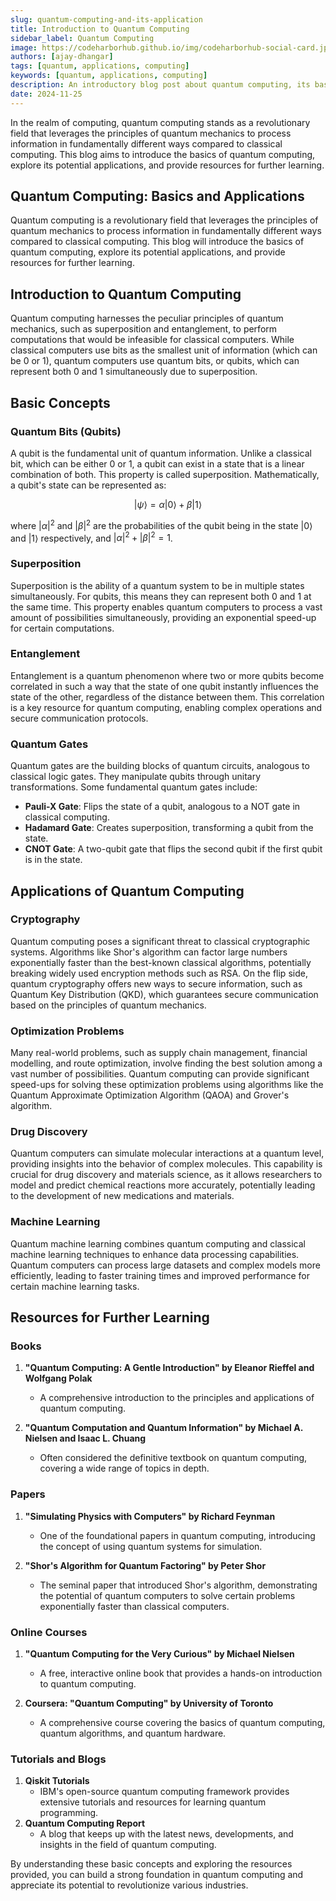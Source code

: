 ```yaml
---
slug: quantum-computing-and-its-application
title: Introduction to Quantum Computing
sidebar_label: Quantum Computing
image: https://codeharborhub.github.io/img/codeharborhub-social-card.jpg
authors: [ajay-dhangar]
tags: [quantum, applications, computing]
keywords: [quantum, applications, computing]
description: An introductory blog post about quantum computing, its basic concepts, and potential applications in various fields.
date: 2024-11-25
---
```


In the realm of computing, quantum computing stands as a revolutionary field that leverages the principles of quantum mechanics to process information in fundamentally different ways compared to classical computing. This blog aims to introduce the basics of quantum computing, explore its potential applications, and provide resources for further learning.

<!-- truncate -->

## Quantum Computing: Basics and Applications

Quantum computing is a revolutionary field that leverages the principles of quantum mechanics to process information in fundamentally different ways compared to classical computing. This blog will introduce the basics of quantum computing, explore its potential applications, and provide resources for further learning.

## Introduction to Quantum Computing

Quantum computing harnesses the peculiar principles of quantum mechanics, such as superposition and entanglement, to perform computations that would be infeasible for classical computers. While classical computers use bits as the smallest unit of information (which can be 0 or 1), quantum computers use quantum bits, or qubits, which can represent both 0 and 1 simultaneously due to superposition.

## Basic Concepts

### Quantum Bits (Qubits)

A qubit is the fundamental unit of quantum information. Unlike a classical bit, which can be either 0 or 1, a qubit can exist in a state that is a linear combination of both. This property is called superposition. Mathematically, a qubit's state can be represented as:

$$ 
|\psi\rangle = \alpha|0\rangle + \beta|1\rangle 
$$

where $|\alpha|^2$ and $|\beta|^2$ are the probabilities of the qubit being in the state $|0\rangle$ and $|1\rangle$ respectively, and $|\alpha|^2 + |\beta|^2 = 1$.

### Superposition

Superposition is the ability of a quantum system to be in multiple states simultaneously. For qubits, this means they can represent both 0 and 1 at the same time. This property enables quantum computers to process a vast amount of possibilities simultaneously, providing an exponential speed-up for certain computations.

### Entanglement

Entanglement is a quantum phenomenon where two or more qubits become correlated in such a way that the state of one qubit instantly influences the state of the other, regardless of the distance between them. This correlation is a key resource for quantum computing, enabling complex operations and secure communication protocols.

### Quantum Gates

Quantum gates are the building blocks of quantum circuits, analogous to classical logic gates. They manipulate qubits through unitary transformations. Some fundamental quantum gates include:

- **Pauli-X Gate**: Flips the state of a qubit, analogous to a NOT gate in classical computing.
- **Hadamard Gate**: Creates superposition, transforming a qubit from the state.
- **CNOT Gate**: A two-qubit gate that flips the second qubit if the first qubit is in the state.

## Applications of Quantum Computing

### Cryptography

Quantum computing poses a significant threat to classical cryptographic systems. Algorithms like Shor's algorithm can factor large numbers exponentially faster than the best-known classical algorithms, potentially breaking widely used encryption methods such as RSA. On the flip side, quantum cryptography offers new ways to secure information, such as Quantum Key Distribution (QKD), which guarantees secure communication based on the principles of quantum mechanics.

### Optimization Problems

Many real-world problems, such as supply chain management, financial modelling, and route optimization, involve finding the best solution among a vast number of possibilities. Quantum computing can provide significant speed-ups for solving these optimization problems using algorithms like the Quantum Approximate Optimization Algorithm (QAOA) and Grover's algorithm.

### Drug Discovery

Quantum computers can simulate molecular interactions at a quantum level, providing insights into the behavior of complex molecules. This capability is crucial for drug discovery and materials science, as it allows researchers to model and predict chemical reactions more accurately, potentially leading to the development of new medications and materials.

### Machine Learning

Quantum machine learning combines quantum computing and classical machine learning techniques to enhance data processing capabilities. Quantum computers can process large datasets and complex models more efficiently, leading to faster training times and improved performance for certain machine learning tasks.

## Resources for Further Learning

### Books

1. **"Quantum Computing: A Gentle Introduction" by Eleanor Rieffel and Wolfgang Polak**

   - A comprehensive introduction to the principles and applications of quantum computing.

2. **"Quantum Computation and Quantum Information" by Michael A. Nielsen and Isaac L. Chuang**
   - Often considered the definitive textbook on quantum computing, covering a wide range of topics in depth.

### Papers

1. **"Simulating Physics with Computers" by Richard Feynman**

   - One of the foundational papers in quantum computing, introducing the concept of using quantum systems for simulation.

2. **"Shor's Algorithm for Quantum Factoring" by Peter Shor**
   - The seminal paper that introduced Shor's algorithm, demonstrating the potential of quantum computers to solve certain problems exponentially faster than classical computers.

### Online Courses

1. **"Quantum Computing for the Very Curious" by Michael Nielsen**

   - A free, interactive online book that provides a hands-on introduction to quantum computing.

2. **Coursera: "Quantum Computing" by University of Toronto**
   - A comprehensive course covering the basics of quantum computing, quantum algorithms, and quantum hardware.

### Tutorials and Blogs

1. **Qiskit Tutorials**
   - IBM's open-source quantum computing framework provides extensive tutorials and resources for learning quantum programming.
2. **Quantum Computing Report**
   - A blog that keeps up with the latest news, developments, and insights in the field of quantum computing.

By understanding these basic concepts and exploring the resources provided, you can build a strong foundation in quantum computing and appreciate its potential to revolutionize various industries.
